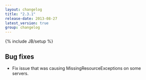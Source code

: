 ```yaml
---
layout: changelog
title: "2.3.1"
release-date: 2013-08-27
latest_version: true
group: changelog
---
```

{% include JB/setup %}

## Bug fixes

* Fix issue that was causing MissingResourceExceptions on some servers. 
